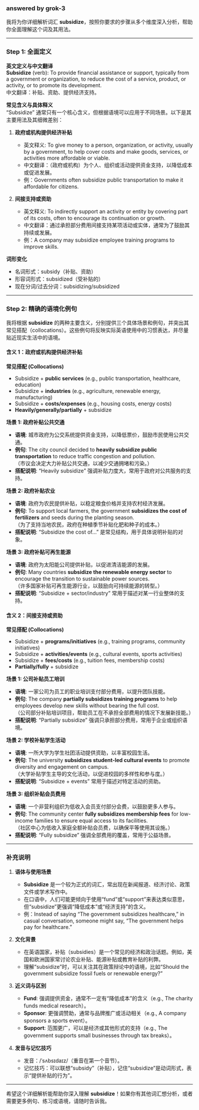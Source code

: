 ### answered by grok-3
我将为你详细解析词汇 **subsidize**，按照你要求的步骤从多个维度深入分析，帮助你全面理解这个词及其用法。

---

### Step 1: 全面定义

**英文定义与中文翻译**  
**Subsidize** (verb): To provide financial assistance or support, typically from a government or organization, to reduce the cost of a service, product, or activity, or to promote its development.  
中文翻译：补贴、资助、提供经济支持。

**常见含义与具体释义**  
“Subsidize” 通常只有一个核心含义，但根据语境可以应用于不同场景。以下是其主要用法及其细微差别：

1. **政府或机构提供经济补贴**  
   - 英文释义: To give money to a person, organization, or activity, usually by a government, to help cover costs and make goods, services, or activities more affordable or viable.  
   - 中文翻译：（政府或机构）为个人、组织或活动提供资金支持，以降低成本或促进发展。  
   - 例：Governments often subsidize public transportation to make it affordable for citizens.

2. **间接支持或资助**  
   - 英文释义: To indirectly support an activity or entity by covering part of its costs, often to encourage its continuation or growth.  
   - 中文翻译：通过承担部分费用间接支持某项活动或实体，通常为了鼓励其持续或发展。  
   - 例：A company may subsidize employee training programs to improve skills.

**词形变化**  
- 名词形式：subsidy（补贴、资助）  
- 形容词形式：subsidized（受补贴的）  
- 现在分词/过去分词：subsidizing/subsidized  

---

### Step 2: 精确的语境化例句

我将根据 **subsidize** 的两种主要含义，分别提供三个具体场景和例句，并突出其常见搭配（collocations）。这些例句将反映实际英语使用中的习惯表达，并尽量贴近现实生活中的语境。

#### 含义 1：政府或机构提供经济补贴

**常见搭配 (Collocations)**  
- Subsidize + **public services** (e.g., public transportation, healthcare, education)  
- Subsidize + **industries** (e.g., agriculture, renewable energy, manufacturing)  
- Subsidize + **costs/expenses** (e.g., housing costs, energy costs)  
- **Heavily/generally/partially** + subsidize  

**场景 1: 政府补贴公共交通**  
- **语境**: 城市政府为公交系统提供资金支持，以降低票价，鼓励市民使用公共交通。  
- **例句**: The city council decided to **heavily subsidize public transportation** to reduce traffic congestion and pollution.  
  （市议会决定大力补贴公共交通，以减少交通拥堵和污染。）  
- **搭配说明**: “Heavily subsidize” 强调补贴力度大，常用于政府对公共服务的支持。

**场景 2: 政府补贴农业**  
- **语境**: 政府为农民提供补贴，以稳定粮食价格并支持农村经济发展。  
- **例句**: To support local farmers, the government **subsidizes the cost of fertilizers** and seeds during the planting season.  
  （为了支持当地农民，政府在种植季节补贴化肥和种子的成本。）  
- **搭配说明**: “Subsidize the cost of…” 是常见结构，用于具体说明补贴的对象。

**场景 3: 政府补贴可再生能源**  
- **语境**: 政府为太阳能公司提供补贴，以促进清洁能源的发展。  
- **例句**: Many countries **subsidize the renewable energy sector** to encourage the transition to sustainable power sources.  
  （许多国家补贴可再生能源行业，以鼓励向可持续能源的转型。）  
- **搭配说明**: “Subsidize + sector/industry” 常用于描述对某一行业整体的支持。

#### 含义 2：间接支持或资助

**常见搭配 (Collocations)**  
- Subsidize + **programs/initiatives** (e.g., training programs, community initiatives)  
- Subsidize + **activities/events** (e.g., cultural events, sports activities)  
- Subsidize + **fees/costs** (e.g., tuition fees, membership costs)  
- **Partially/fully** + subsidize  

**场景 1: 公司补贴员工培训**  
- **语境**: 一家公司为员工的职业培训支付部分费用，以提升团队技能。  
- **例句**: The company **partially subsidizes training programs** to help employees develop new skills without bearing the full cost.  
  （公司部分补贴培训项目，帮助员工在不承担全部费用的情况下发展新技能。）  
- **搭配说明**: “Partially subsidize” 强调只承担部分费用，常用于企业或组织语境。

**场景 2: 学校补贴学生活动**  
- **语境**: 一所大学为学生社团活动提供资助，以丰富校园生活。  
- **例句**: The university **subsidizes student-led cultural events** to promote diversity and engagement on campus.  
  （大学补贴学生主导的文化活动，以促进校园的多样性和参与度。）  
- **搭配说明**: “Subsidize + events” 常用于描述对特定活动的资助。

**场景 3: 组织补贴会员费用**  
- **语境**: 一个非营利组织为低收入会员支付部分会费，以鼓励更多人参与。  
- **例句**: The community center **fully subsidizes membership fees** for low-income families to ensure equal access to its facilities.  
  （社区中心为低收入家庭全额补贴会员费，以确保平等使用其设施。）  
- **搭配说明**: “Fully subsidize” 强调全部费用的覆盖，常用于公益场景。

---

### 补充说明

1. **语体与使用场景**  
   - **Subsidize** 是一个较为正式的词汇，常出现在新闻报道、经济讨论、政策文件或学术写作中。  
   - 在口语中，人们可能更倾向于使用“fund”或“support”来表达类似意思，但“subsidize”更强调“降低成本”或“经济支持”的含义。  
   - 例：Instead of saying “The government subsidizes healthcare,” in casual conversation, someone might say, “The government helps pay for healthcare.”

2. **文化背景**  
   - 在英语国家，补贴（subsidies）是一个常见的经济和政治话题。例如，美国和欧洲国家常讨论农业补贴、能源补贴或教育补贴的利弊。  
   - 理解“subsidize”时，可以关注其在政策辩论中的语境，比如“Should the government subsidize fossil fuels or renewable energy?”  

3. **近义词与区别**  
   - **Fund**: 强调提供资金，通常不一定有“降低成本”的含义（e.g., The charity funds medical research）。  
   - **Sponsor**: 更强调赞助，通常与品牌推广或活动相关（e.g., A company sponsors a sports event）。  
   - **Support**: 范围更广，可以是经济或其他形式的支持（e.g., The government supports small businesses through tax breaks）。  

4. **发音与记忆技巧**  
   - 发音：/ˈsʌbsɪdaɪz/（重音在第一个音节）。  
   - 记忆技巧：可以联想“subsidy”（补贴），记住“subsidize”是动词形式，表示“提供补贴的行为”。  

---

希望这个详细解析能帮助你深入理解 **subsidize**！如果你有其他词汇想分析，或者需要更多例句、练习或语境，请随时告诉我。